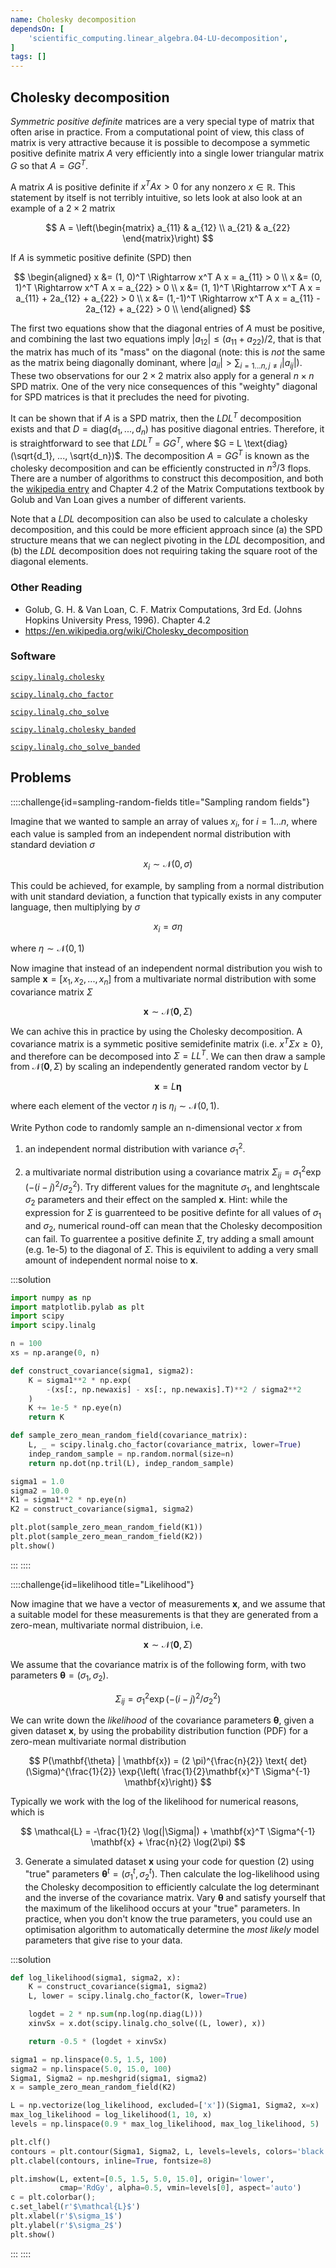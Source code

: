 ```yaml
---
name: Cholesky decomposition
dependsOn: [
    'scientific_computing.linear_algebra.04-LU-decomposition',
]
tags: []
---
```


## Cholesky decomposition

*Symmetric positive definite* matrices are a very special type of matrix that often 
arise in practice. From a computational point of view, this class of matrix is very 
attractive because it is possible to decompose a symmetic positive definite matrix $A$ 
very efficiently into a single lower triangular matrix $G$ so that $A = GG^T$. 

A matrix $A$ is positive definite if $x^T A x > 0$  for any nonzero $x \in \mathbb{R}$. 
This statement by itself is not terribly intuitive, so lets look at also look at an 
example of a $2 \times 2$ matrix

$$
A = \left(\begin{matrix}
a_{11} & a_{12} \\
a_{21} & a_{22}
\end{matrix}\right)
$$

If $A$ is symmetic positive definite (SPD) then

$$
\begin{aligned}
x &= (1, 0)^T \Rightarrow x^T A x = a_{11} > 0 \\
x &= (0, 1)^T \Rightarrow x^T A x = a_{22} > 0 \\
x &= (1, 1)^T \Rightarrow x^T A x = a_{11} + 2a_{12} + a_{22} > 0 \\
x &= (1,-1)^T \Rightarrow x^T A x = a_{11} - 2a_{12} + a_{22} > 0 \\
\end{aligned}
$$

The first two equations show that the diagonal entries of $A$ must be positive, and 
combining the last two equations imply $|a_{12}| \le (a_{11} + a_{22}) / 2$, that is 
that the matrix has much of its "mass" on the diagonal (note: this is *not* the same as 
the matrix being diagonally dominant, where $|a_{ii}| > \sum_{i=1...n,j \ne i} 
|a_{ij}|$). These two observations for our $2 \times 2$ matrix also apply for a general 
$n \times n$ SPD matrix. One of the very nice consequences of this "weighty" diagonal 
for SPD matrices is that it precludes the need for pivoting.

It can be shown that if $A$ is a SPD matrix, then the $LDL^T$ decomposition exists and 
that $D = \text{diag}(d_1, ..., d_n)$ has positive diagonal entries. Therefore, it is 
straightforward to see that $LDL^T$ = $GG^T$, where $G = L \text{diag}(\sqrt{d_1}, ..., 
\sqrt{d_n})$. The decomposition $A = GG^T$ is known as the cholesky decomposition and 
can be efficiently constructed in $n^3 / 3$ flops. There are a number of algorithms to 
construct this decomposition, and both the [wikipedia 
entry](https://en.wikipedia.org/wiki/Cholesky_decomposition) and Chapter 4.2 of the 
Matrix Computations textbook by Golub and Van Loan gives a number of different varients.

Note that a $LDL$ decomposition can also be used to calculate a cholesky decomposition, 
and this could be more efficient approach since (a) the SPD structure means that we can 
neglect pivoting in the $LDL$ decomposition, and (b) the $LDL$ decomposition does not 
requiring taking the square root of the diagonal elements. 

### Other Reading

- Golub, G. H. & Van Loan, C. F. Matrix Computations, 3rd Ed. (Johns Hopkins University 
  Press, 1996). Chapter 4.2
- https://en.wikipedia.org/wiki/Cholesky_decomposition

### Software

[`scipy.linalg.cholesky`](https://docs.scipy.org/doc/scipy/reference/generated/scipy.linalg.cholesky.html)

[`scipy.linalg.cho_factor`](https://docs.scipy.org/doc/scipy/reference/generated/scipy.linalg.cho_factor.html)

[`scipy.linalg.cho_solve`](https://docs.scipy.org/doc/scipy/reference/generated/scipy.linalg.cho_solve.html)

[`scipy.linalg.cholesky_banded`](https://docs.scipy.org/doc/scipy/reference/generated/scipy.linalg.cholesky_banded.html)

[`scipy.linalg.cho_solve_banded`](https://docs.scipy.org/doc/scipy/reference/generated/scipy.linalg.cho_solve_banded.html)

## Problems

::::challenge{id=sampling-random-fields title="Sampling random fields"}

Imagine that we wanted to sample an array of values $x_i$, for $i = 1...n$, where each 
value is sampled from an independent normal distribution with standard deviation 
$\sigma$

$$
x_i \sim \mathcal{N}(0, \sigma)
$$

This could be achieved, for example, by sampling from a normal distribution with unit 
standard deviation, a function that typically exists in any computer language, then 
multiplying by $\sigma$

$$
x_i = \sigma \eta
$$

where $\eta \sim \mathcal{N}(0, 1)$

Now imagine that instead of an independent normal distribution you wish to sample 
$\mathbf{x} = [x_1, x_2, ..., x_n]$ from a multivariate normal distribution with some 
covariance matrix $\Sigma$

$$
\mathbf{x} \sim \mathcal{N}(\mathbf{0}, \Sigma)
$$

We can achive this in practice by using the Cholesky decomposition. A covariance 
matrix is a symmetic positive semidefinite matrix (i.e. $x^T \Sigma x \ge 0$}, and 
therefore can be decomposed into  $\Sigma = LL^T$. We can then draw a sample from 
$\mathcal{N}(\mathbf{0}, \Sigma)$ by scaling an independently generated random vector 
by $L$

$$
\mathbf{x} = L \mathbf{\eta}
$$

where each element of the vector $\eta$ is $\eta_i \sim \mathcal{N}(0, 1)$.

Write Python code to randomly sample an n-dimensional vector $x$ from 

1. an independent normal distribution with variance $\sigma_1^2$.

2. a multivariate normal distribution using a covariance matrix $\Sigma_{ij} = 
   \sigma_1^2 \exp{(-(i- j)^2 / \sigma_2^2)}$. Try different values for the magnitute 
   $\sigma_1$, and lenghtscale $\sigma_2$ parameters and their effect on the sampled 
   $\mathbf{x}$. Hint: while the expression for $\Sigma$ is guarrenteed to be positive 
   definte for all values of $\sigma_1$ and $\sigma_2$, numerical round-off can mean 
   that the Cholesky decomposition can fail. To guarrentee a positive definite 
   $\Sigma$, try adding a small amount (e.g. 1e-5) to the diagonal of $\Sigma$. This 
   is equivilent to adding a very small amount of independent normal noise to 
   $\mathbf{x}$.

:::solution

```python
import numpy as np
import matplotlib.pylab as plt
import scipy
import scipy.linalg

n = 100
xs = np.arange(0, n)

def construct_covariance(sigma1, sigma2):
    K = sigma1**2 * np.exp(
        -(xs[:, np.newaxis] - xs[:, np.newaxis].T)**2 / sigma2**2
    )
    K += 1e-5 * np.eye(n)
    return K

def sample_zero_mean_random_field(covariance_matrix):
    L, _ = scipy.linalg.cho_factor(covariance_matrix, lower=True)
    indep_random_sample = np.random.normal(size=n)
    return np.dot(np.tril(L), indep_random_sample)

sigma1 = 1.0
sigma2 = 10.0
K1 = sigma1**2 * np.eye(n)
K2 = construct_covariance(sigma1, sigma2)

plt.plot(sample_zero_mean_random_field(K1))
plt.plot(sample_zero_mean_random_field(K2))
plt.show()
```
:::
::::


::::challenge{id=likelihood title="Likelihood"}

Now imagine that we have a vector of measurements $\mathbf{x}$, and we assume that a 
suitable model for these measurements is that they are generated from a zero-mean, 
multivariate normal distribuion, i.e.

$$
\mathbf{x} \sim \mathcal{N}(\mathbf{0}, \Sigma)
$$

We assume that the covariance matrix is of the following form, with two parameters 
$\mathbf{\theta} = (\sigma_1, \sigma_2)$. 

$$
\Sigma_{ij} = \sigma_1^2 \exp{(-(i- j)^2/ \sigma_2^2)}
$$

We can write down the *likelihood* of the covariance parameters $\mathbf{\theta}$, given 
a given dataset $\mathbf{x}$, by using the probability distribution function (PDF) for a 
zero-mean multivariate normal distribution 

$$
P(\mathbf{\theta} | \mathbf{x}) = (2 \pi)^{\frac{n}{2}} \text{ 
det}(\Sigma)^{\frac{1}{2}} \exp{\left( \frac{1}{2}\mathbf{x}^T \Sigma^{-1} 
\mathbf{x}\right)}
$$

Typically we work with the log of the likelihood for numerical reasons, which is

$$
\mathcal{L} = -\frac{1}{2} \log(|\Sigma|) + \mathbf{x}^T \Sigma^{-1} \mathbf{x} + 
\frac{n}{2} \log(2\pi)
$$

3. Generate a simulated dataset $\mathbf{x}$ using your code for question (2) using 
   "true" parameters $\mathbf{\theta}^t = (\sigma^t_1, \sigma^t_2)$. Then calculate 
   the log-likelihood using the Cholesky decomposition to efficiently calculate the 
   log determinant and the inverse of the covariance matrix. Vary $\mathbf{\theta}$ 
   and satisfy yourself that the maximum of the likelihood occurs at your "true" 
   parameters. In practice, when you don't know the true parameters, you could use an 
   optimisation algorithm to automatically determine the *most likely* model 
   parameters that give rise to your data.


:::solution

```python
def log_likelihood(sigma1, sigma2, x):
    K = construct_covariance(sigma1, sigma2)
    L, lower = scipy.linalg.cho_factor(K, lower=True)

    logdet = 2 * np.sum(np.log(np.diag(L)))
    xinvSx = x.dot(scipy.linalg.cho_solve((L, lower), x))

    return -0.5 * (logdet + xinvSx)

sigma1 = np.linspace(0.5, 1.5, 100)
sigma2 = np.linspace(5.0, 15.0, 100)
Sigma1, Sigma2 = np.meshgrid(sigma1, sigma2)
x = sample_zero_mean_random_field(K2)

L = np.vectorize(log_likelihood, excluded=['x'])(Sigma1, Sigma2, x=x)
max_log_likelihood = log_likelihood(1, 10, x)
levels = np.linspace(0.9 * max_log_likelihood, max_log_likelihood, 5)

plt.clf()
contours = plt.contour(Sigma1, Sigma2, L, levels=levels, colors='black')
plt.clabel(contours, inline=True, fontsize=8)

plt.imshow(L, extent=[0.5, 1.5, 5.0, 15.0], origin='lower',
           cmap='RdGy', alpha=0.5, vmin=levels[0], aspect='auto')
c = plt.colorbar();
c.set_label(r'$\mathcal{L}$')
plt.xlabel(r'$\sigma_1$')
plt.ylabel(r'$\sigma_2$')
plt.show()
```
:::
::::
 
